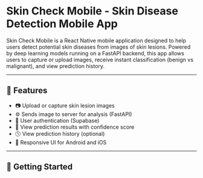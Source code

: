 # **Skin Check Mobile** - Skin Disease Detection Mobile App

Skin Check Mobile is a React Native mobile application designed to help users detect potential skin diseases from images of skin lesions. Powered by deep learning models running on a FastAPI backend, this app allows users to capture or upload images, receive instant classification (benign vs malignant), and view prediction history.

---

## 📱 Features

- 📷 Upload or capture skin lesion images
- ⚙️ Sends image to server for analysis (FastAPI)
- 🔐 User authentication (Supabase)
- 🧠 View prediction results with confidence score
- 🕓 View prediction history (optional)
- 🎨 Responsive UI for Android and iOS

---


## 🚀 Getting Started

